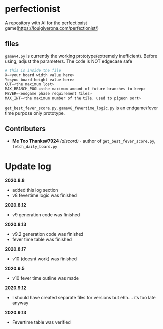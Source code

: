 # perfectionist
A repository with AI for the perfectionist game(https://louigiverona.com/perfectionist/)



## files
`gamev4.py` is currently the working prototype(extremely inefficient). Before using, adjust the parameters. The code is NOT edgecase safe
```py
# this is inside the file
X=<your board width value here>
Y=<you board height value here>
CUT=<the maximum lost>
MAX_BRANCH_POOL=<the maximum amount of future branches to keep>
FEVER=<endgame phase requirement tiles>
MAX_INT=<the maximum number of the tile. used to pigeon sort>
```
`get_best_fever_score.py`, `gamev8_fevertime_logic.py` is an endgame/fever time purpose only prototype.



## Contributers
* **Me Too Thanks#7924** *(discord)* - author of `get_best_fever_score.py`, `fetch_daily_board.py`

# Update log
**2020.8.8**
* added this log section
* v8 fevertime logic was finished

**2020.8.12**
* v9 generation code was finished

**2020.8.13**
* v9.2 generation code was finished
* fever time table was finished

**2020.8.17**
* v10 (doesnt work) was finished

**2020.9.5**
* v10 fever time outline was made

**2020.9.12**
* I should have created separate files for versions but ehh.... its too late anyway

**2020.9.13**
* Fevertime table was verified
